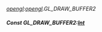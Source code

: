 _[opengl](../../modules/opengl/opengl-module.md):[opengl](../../modules/opengl/opengl-module.md).GL\_DRAW\_BUFFER2_
##### Const GL\_DRAW\_BUFFER2:[Int](../../modules/wonkey/wonkey-types-int.md)
